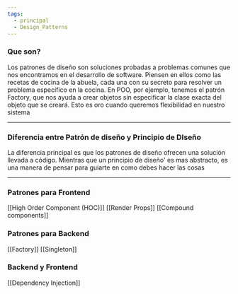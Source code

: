 ```yaml
---
tags:
  - principal
  - Design_Patterns
---
```

### Que son?

Los patrones de diseño son soluciones probadas a problemas comunes que nos encontramos en el desarrollo de software. 
Piensen en ellos como las recetas de cocina de la abuela, cada una con su secreto para resolver un problema específico en la cocina.
En POO, por ejemplo, tenemos el patrón Factory, que nos ayuda a crear objetos sin especificar la clase exacta del objeto que se creará. Esto es oro cuando queremos flexibilidad en nuestro sistema

---

### Diferencia entre Patrón de diseño y Principio de DIseño

La diferencia principal es que los patrones de diseño ofrecen una solución llevada a código. Mientras que un principio de diseño' es mas abstracto, es una manera de pensar para guiarte en como debes hacer las cosas

---
### Patrones para Frontend

[[High Order Component (HOC)]]
[[Render Props]]
[[Compound components]]
### Patrones para Backend

[[Factory]]
[[Singleton]]

### Backend y Frontend

[[Dependency Injection]]